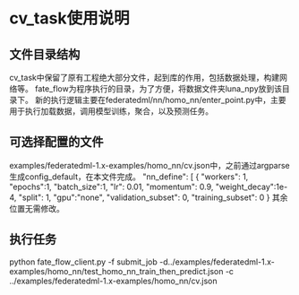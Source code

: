 cv_task使用说明
===============
文件目录结构
------------
cv_task中保留了原有工程绝大部分文件，起到库的作用，包括数据处理，构建网络等。
fate_flow为程序执行的目录，为了方便，将数据文件夹luna_npy放到该目录下。
新的执行逻辑主要在federatedml/nn/homo_nn/enter_point.py中，主要用于执行加载数据，调用模型训练，聚合，以及预测任务。

可选择配置的文件
-----------------
examples/federatedml-1.x-examples/homo_nn/cv.json中，之前通过argparse生成config_default，在本文件完成。
 "nn_define": [
       {
        "workers": 1,
        "epochs":1,
        "batch_size":1,
        "lr": 0.01,
        "momentum": 0.9,
        "weight_decay":1e-4,
        "split": 1,
        "gpu":"none",
        "validation_subset": 0,
        "training_subset": 0
      }
其余位置无需修改。

执行任务
----------
python fate_flow_client.py -f submit_job -d../examples/federatedml-1.x-examples/homo_nn/test_homo_nn_train_then_predict.json  -c ../examples/federatedml-1.x-examples/homo_nn/cv.json 
